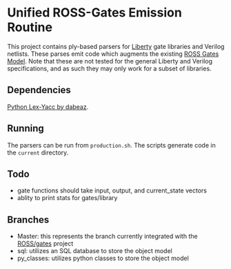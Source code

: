 # Unified ROSS-Gates Emission Routine
  This project contains ply-based parsers for [Liberty](http://www.opensourceliberty.org/opensourceliberty.html) gate libraries and Verilog netlists.
  These parses emit code which augments the existing [ROSS Gates Model](http://github.com/gonsie/gates).
  Note that these are not tested for the general Liberty and Verilog specifications, and as such they may only work for a subset of libraries.
  
## Dependencies

   [Python Lex-Yacc by dabeaz](https://github.com/dabeaz/ply).

## Running
   The parsers can be run from `production.sh`. The scripts generate code in the `current` directory.

## Todo
   - gate functions should take input, output, and current_state vectors
   - ablity to print stats for gates/library

## Branches
  - Master: this represents the branch currently integrated with the [ROSS/gates](https://github.com/gonsie/gates) project
  - sql: utilizes an SQL database to store the object model
  - py_classes: utilizes python classes to store the object model
